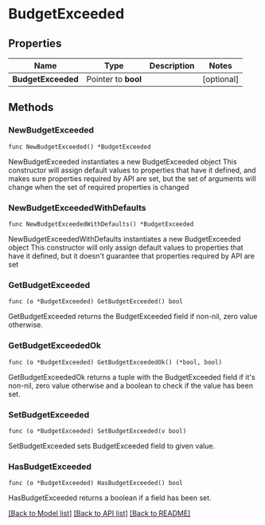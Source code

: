 # BudgetExceeded

## Properties

Name | Type | Description | Notes
------------ | ------------- | ------------- | -------------
**BudgetExceeded** | Pointer to **bool** |  | [optional] 

## Methods

### NewBudgetExceeded

`func NewBudgetExceeded() *BudgetExceeded`

NewBudgetExceeded instantiates a new BudgetExceeded object
This constructor will assign default values to properties that have it defined,
and makes sure properties required by API are set, but the set of arguments
will change when the set of required properties is changed

### NewBudgetExceededWithDefaults

`func NewBudgetExceededWithDefaults() *BudgetExceeded`

NewBudgetExceededWithDefaults instantiates a new BudgetExceeded object
This constructor will only assign default values to properties that have it defined,
but it doesn't guarantee that properties required by API are set

### GetBudgetExceeded

`func (o *BudgetExceeded) GetBudgetExceeded() bool`

GetBudgetExceeded returns the BudgetExceeded field if non-nil, zero value otherwise.

### GetBudgetExceededOk

`func (o *BudgetExceeded) GetBudgetExceededOk() (*bool, bool)`

GetBudgetExceededOk returns a tuple with the BudgetExceeded field if it's non-nil, zero value otherwise
and a boolean to check if the value has been set.

### SetBudgetExceeded

`func (o *BudgetExceeded) SetBudgetExceeded(v bool)`

SetBudgetExceeded sets BudgetExceeded field to given value.

### HasBudgetExceeded

`func (o *BudgetExceeded) HasBudgetExceeded() bool`

HasBudgetExceeded returns a boolean if a field has been set.


[[Back to Model list]](../README.md#documentation-for-models) [[Back to API list]](../README.md#documentation-for-api-endpoints) [[Back to README]](../README.md)


